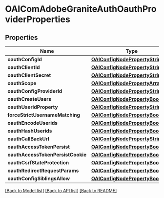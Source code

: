 # OAIComAdobeGraniteAuthOauthProviderProperties

## Properties
Name | Type | Description | Notes
------------ | ------------- | ------------- | -------------
**oauthConfigId** | [**OAIConfigNodePropertyString***](OAIConfigNodePropertyString.md) |  | [optional] 
**oauthClientId** | [**OAIConfigNodePropertyString***](OAIConfigNodePropertyString.md) |  | [optional] 
**oauthClientSecret** | [**OAIConfigNodePropertyString***](OAIConfigNodePropertyString.md) |  | [optional] 
**oauthScope** | [**OAIConfigNodePropertyArray***](OAIConfigNodePropertyArray.md) |  | [optional] 
**oauthConfigProviderId** | [**OAIConfigNodePropertyString***](OAIConfigNodePropertyString.md) |  | [optional] 
**oauthCreateUsers** | [**OAIConfigNodePropertyBoolean***](OAIConfigNodePropertyBoolean.md) |  | [optional] 
**oauthUseridProperty** | [**OAIConfigNodePropertyString***](OAIConfigNodePropertyString.md) |  | [optional] 
**forceStrictUsernameMatching** | [**OAIConfigNodePropertyBoolean***](OAIConfigNodePropertyBoolean.md) |  | [optional] 
**oauthEncodeUserids** | [**OAIConfigNodePropertyBoolean***](OAIConfigNodePropertyBoolean.md) |  | [optional] 
**oauthHashUserids** | [**OAIConfigNodePropertyBoolean***](OAIConfigNodePropertyBoolean.md) |  | [optional] 
**oauthCallBackUrl** | [**OAIConfigNodePropertyString***](OAIConfigNodePropertyString.md) |  | [optional] 
**oauthAccessTokenPersist** | [**OAIConfigNodePropertyBoolean***](OAIConfigNodePropertyBoolean.md) |  | [optional] 
**oauthAccessTokenPersistCookie** | [**OAIConfigNodePropertyBoolean***](OAIConfigNodePropertyBoolean.md) |  | [optional] 
**oauthCsrfStateProtection** | [**OAIConfigNodePropertyBoolean***](OAIConfigNodePropertyBoolean.md) |  | [optional] 
**oauthRedirectRequestParams** | [**OAIConfigNodePropertyBoolean***](OAIConfigNodePropertyBoolean.md) |  | [optional] 
**oauthConfigSiblingsAllow** | [**OAIConfigNodePropertyBoolean***](OAIConfigNodePropertyBoolean.md) |  | [optional] 

[[Back to Model list]](../README.md#documentation-for-models) [[Back to API list]](../README.md#documentation-for-api-endpoints) [[Back to README]](../README.md)


